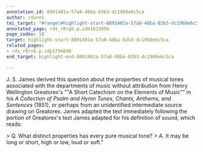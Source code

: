 ```yaml
---
annotation_id: 8801401a-57a8-48ba-83b3-dc1968e6c5ca
author: rdunn5
tei_target: "#range(#highlight-start-8801401a-57a8-48ba-83b3-dc1968e6c5ca, #highlight-end-8801401a-57a8-48ba-83b3-dc1968e6c5ca)"
annotated_page: rdx_r8rpb.p.idm1633056
page_index: 18
target: highlight-start-8801401a-57a8-48ba-83b3-dc1968e6c5ca
related_pages:
- rdx_r8rn6.p.idp1794848
end_target: highlight-end-8801401a-57a8-48ba-83b3-dc1968e6c5ca

---
```

J. S. James derived this question about the properties of musical tones associated with the departments of music without attribution from Henry Wellington Greatorex's ""A Short Catechism on the Elements of Music"" in his *A Collection of Psalm and Hymn Tunes, Chants, Anthems, and Sentences* (1851), or perhaps from an unidentified intermediate source drawing on Greatorex. James adapted the text immediately following the portion of Greatorex's text James adapted for his definition of sound, which reads:

&gt; Q. What distinct properties has every pure musical tone?
&gt; A. It may be long or short, high or low, loud or soft."